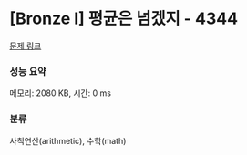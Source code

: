 # [Bronze I] 평균은 넘겠지 - 4344 

[문제 링크](https://www.acmicpc.net/problem/4344) 

### 성능 요약

메모리: 2080 KB, 시간: 0 ms

### 분류

사칙연산(arithmetic), 수학(math)

